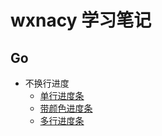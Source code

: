 # wxnacy 学习笔记

## Go

- 不换行进度
    - [单行进度条](https://github.com/wxnacy/study/blob/master/goland/src/progress/single.go)
    - [带颜色进度条](https://github.com/wxnacy/study/blob/master/goland/src/progress/color.go)
    - [多行进度条](https://github.com/wxnacy/study/blob/master/goland/src/progress/multi.go)
